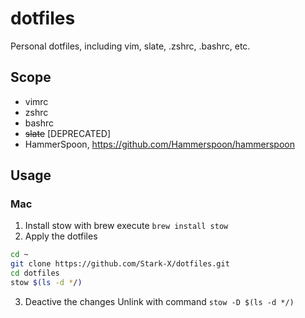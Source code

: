 # dotfiles
Personal dotfiles, including vim, slate, .zshrc, .bashrc, etc.

## Scope
- vimrc
- zshrc
- bashrc
- ~~slate~~ [DEPRECATED]
- HammerSpoon, https://github.com/Hammerspoon/hammerspoon

## Usage

### Mac
1. Install stow with brew 
execute `brew install stow`
2. Apply the dotfiles
```bash
cd ~
git clone https://github.com/Stark-X/dotfiles.git
cd dotfiles
stow $(ls -d */)
```
3. Deactive the changes
Unlink with command `stow -D $(ls -d */)`
